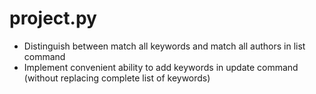 
# project.py
* Distinguish between match all keywords and match all authors in list command
* Implement convenient ability to add keywords in update command (without replacing complete list of keywords)

